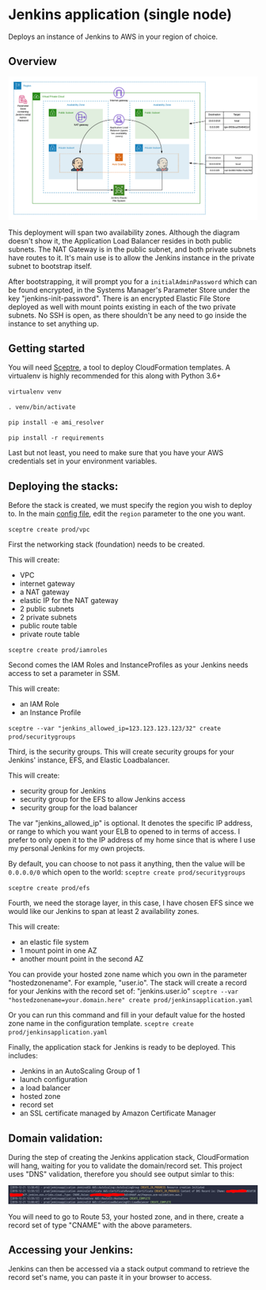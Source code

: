 # Jenkins application (single node)

Deploys an instance of Jenkins to AWS in your region of choice.

## Overview
![Overview](https://github.com/esn89/cfn-jenkins/blob/master/images/highleveldesign.png "Overview")

This deployment will span two availability zones.  Although the diagram doesn't show it, the Application Load Balancer resides in both public subnets.
The NAT Gateway is in the public subnet, and both private subnets have routes to it.  It's main use is to allow the Jenkins instance in the private subnet
to bootstrap itself.

After bootstrapping, it will prompt you for a `initialAdminPassword` which can be found encrypted, in the Systems Manager's Parameter Store under the key "jenkins-init-password".
There is an encrypted Elastic File Store deployed as well with mount points existing in each of the two private subnets.
No SSH is open, as there shouldn't be any need to go inside the instance to set anything up.

## Getting started

You will need [Sceptre](https://github.com/Sceptre/sceptre), a tool to deploy CloudFormation templates.  A virtualenv is highly recommended for this along with Python 3.6+

`virtualenv venv`

`. venv/bin/activate`

`pip install -e ami_resolver`

`pip install -r requirements`

Last but not least, you need to make sure that you have your AWS credentials set in your environment variables.

## Deploying the stacks:

Before the stack is created, we must specify the region you wish to deploy to.
In the main [config file](config/config.yaml), edit the `region` parameter to the one you want.

`sceptre create prod/vpc`

First the networking stack (foundation) needs to be created.

This will create:
- VPC
- internet gateway
- a NAT gateway
- elastic IP for the NAT gateway
- 2 public subnets
- 2 private subnets
- public route table
- private route table


`sceptre create prod/iamroles`

Second comes the IAM Roles and InstanceProfiles as your Jenkins needs access to
set a parameter in SSM.

This will create:
- an IAM Role
- an Instance Profile


`sceptre --var "jenkins_allowed_ip=123.123.123.123/32" create prod/securitygroups`

Third, is the security groups.  This will create security groups for your Jenkins' instance, EFS, and Elastic Loadbalancer.

This will create:
- security group for Jenkins
- security group for the EFS to allow Jenkins access
- security group for the load balancer


The var "jenkins_allowed_ip" is optional.  It denotes the specific IP address, or range to which you want
your ELB to opened to in terms of access.  I prefer to only open it to the IP address of my home since that
is where I use my personal Jenkins for my own projects.

By default, you can choose to not pass it anything, then the value will be `0.0.0.0/0` which open to the world:
`sceptre create prod/securitygroups`


`sceptre create prod/efs`

Fourth, we need the storage layer, in this case, I have chosen EFS since we would like our Jenkins to span at least 2 availability zones.

This will create:
- an elastic file system
- 1 mount point in one AZ
- another mount point in the second AZ


You can provide your hosted zone name which you own in the parameter "hostedzonename".
For example, "user.io".  The stack will create a record for your Jenkins with the record set of: "jenkins.user.io"
`sceptre --var "hostedzonename=your.domain.here" create prod/jenkinsapplication.yaml`

Or you can run this command and fill in your default value for the hosted zone name in the configuration template.
`sceptre create prod/jenkinsapplication.yaml`

Finally, the application stack for Jenkins is ready to be deployed.  This includes:

- Jenkins in an AutoScaling Group of 1
- launch configuration
- a load balancer
- hosted zone
- record set
- an SSL certificate managed by Amazon Certificate Manager


## Domain validation:

During the step of creating the Jenkins application stack, CloudFormation will hang, waiting for you to validate the domain/record set.
This project uses "DNS" validation, therefore you should see output simlar to this:

![DNS Validation](https://github.com/esn89/cfn-jenkins/blob/master/images/dnsvalidation.png "DNS Validation")

You will need to go to Route 53, your hosted zone, and in there, create a record set of type "CNAME" with the above parameters.



## Accessing your Jenkins:

Jenkins can then be accessed via a stack output command to retrieve the record set's name, you can paste it in your browser to access.
